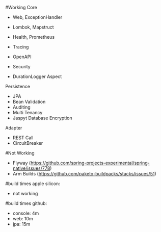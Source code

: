 #Working
Core
- Web, ExceptionHandler
- Lombok, Mapstruct

- Health, Prometheus
- Tracing
- OpenAPI

- Security

- DurationLogger Aspect
         
Persistence
- JPA
- Bean Validation
- Auditing 
- Multi Tenancy 
- Jaspyt Database Encryption

Adapter
- REST Call
- CircuitBreaker

#Not Working
- Flyway (https://github.com/spring-projects-experimental/spring-native/issues/778)
- Arm Builds (https://github.com/paketo-buildpacks/stacks/issues/51)

#build times apple silicon:
- not working

#build times github:
- console: 4m
- web: 10m
- jpa: 15m